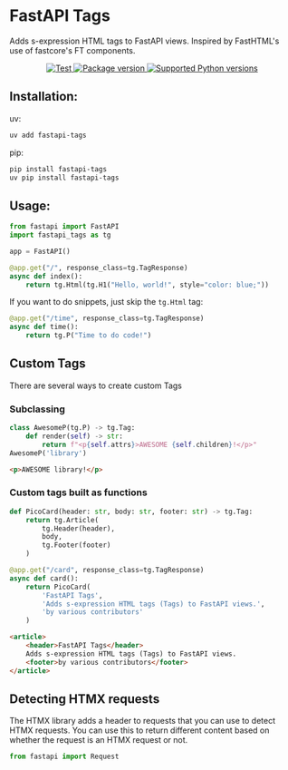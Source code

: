 # FastAPI Tags

Adds s-expression HTML tags to FastAPI views. Inspired by FastHTML's use of fastcore's FT components.


<p align="center">
<a href="https://github.com/pydanny/fastapi-tags/actions?query=workflow%3Apython-package+event%3Apush+branch%main" target="_blank">
    <img src="https://github.com/pydanny/fastapi-tags/actions/workflows/python-package.yml/badge.svg?event=push&branch=main" alt="Test">
</a>
<a href="https://pypi.org/project/fastapi-tags" target="_blank">
    <img src="https://img.shields.io/pypi/v/fastapi-tags?color=%2334D058&label=pypi%20package" alt="Package version">
</a>
<a href="https://pypi.org/project/fastapi-tags" target="_blank">
    <img src="https://img.shields.io/pypi/pyversions/fastapi-tags.svg?color=%2334D058" alt="Supported Python versions">
</a>
</p>

## Installation:

uv:

```bash
uv add fastapi-tags
```

pip:

```bash
pip install fastapi-tags
uv pip install fastapi-tags
```


## Usage:

```python
from fastapi import FastAPI
import fastapi_tags as tg

app = FastAPI()

@app.get("/", response_class=tg.TagResponse)
async def index():
    return tg.Html(tg.H1("Hello, world!", style="color: blue;"))
```

If you want to do snippets, just skip the `tg.Html` tag:

```python
@app.get("/time", response_class=tg.TagResponse)
async def time():
    return tg.P("Time to do code!")
```

## Custom Tags

There are several ways to create custom Tags

### Subclassing

```python
class AwesomeP(tg.P) -> tg.Tag:
    def render(self) -> str:
        return f"<p{self.attrs}>AWESOME {self.children}!</p>"
AwesomeP('library')
```

```html
<p>AWESOME library!</p>
```

### Custom tags built as functions

```python
def PicoCard(header: str, body: str, footer: str) -> tg.Tag:
    return tg.Article(
        tg.Header(header),
        body,
        tg.Footer(footer)
    )
```

```python
@app.get("/card", response_class=tg.TagResponse)
async def card():
    return PicoCard(
        'FastAPI Tags',
        'Adds s-expression HTML tags (Tags) to FastAPI views.',
        'by various contributors'
    )
```

```html
<article>
    <header>FastAPI Tags</header>
    Adds s-expression HTML tags (Tags) to FastAPI views.
    <footer>by various contributors</footer>
</article>
```

## Detecting HTMX requests

The HTMX library adds a header to requests that you can use to detect HTMX requests. You can use this to return different content based on whether the request is an HTMX request or not.

```python
from fastapi import Request